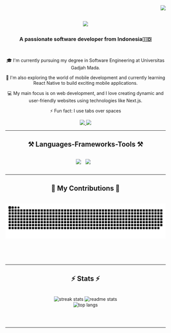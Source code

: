 <img align="right" src="https://visitor-badge.laobi.icu/badge?page_id=darrielmarkerizal.darrielmarkerizal" />

<h1 align="center">
    <img src="https://readme-typing-svg.herokuapp.com/?font=Righteous&size=35&center=true&vCenter=true&width=500&height=70&duration=4000&lines=Hi+There!+👋;+I'm+Darriel+Markerizal!;" />
</h1>

<h3 align="center">A passionate software developer from Indonesia🇮🇩 </h3>

<br/>

<div align="center">
 
 🎓 I'm currently pursuing my degree in Software Engineering at Universitas Gadjah Mada.  
 
 📱 I'm also exploring the world of mobile development and currently learning React Native to build exciting mobile applications. 

💻 My main focus is on web development, and I love creating dynamic and user-friendly websites using technologies like Next.js.  

⚡ Fun fact: I use tabs over spaces  

 </div>
 
<div align="center"> 
  <a href="mailto:darrielmarkerizal@gmail.com">
    <img src="https://img.shields.io/badge/Gmail-333333?style=for-the-badge&logo=gmail&logoColor=red" />
  </a>
  <a href="https://linkedin.com/in/markerizal" target="_blank">
    <img src="https://img.shields.io/badge/LinkedIn-0077B5?style=for-the-badge&logo=linkedin&logoColor=white" target="_blank" />
  </a>
</div>

 <hr/>
 
<h2 align="center">⚒️ Languages-Frameworks-Tools ⚒️</h2>
<br/>
<div align="center" style="display: flex; justify-content: center;">
    <img src="https://skillicons.dev/icons?i=react,bootstrap,html,css,vscode,github,figma,tailwind,git,react,bootstrap,tailwind" width="30" />
    <img src="https://skillicons.dev/icons?i=nodejs,python,javascript,typescript,firebase,java,nextjs,mysql,vercel,tailwind,supabase,styledcomponents,replit,redux,react,prisma,postman,php,laravel,netlify,kotlin,androidstudio" width="30" /><br>
</div>


<br/>
<hr/>

<div align="center">
  <h2>🐍 My Contributions 🐍</h2>
  <br>
  <img alt="snake eating my contributions" src="https://raw.githubusercontent.com/salesp07/salesp07/output/github-contribution-grid-snake.svg" />
  
  <br/><br/><br/>
</div>

<hr/>

<h2 align="center">⚡ Stats ⚡</h2>
<br>
<div align=center>
  <img width=390 src="https://github-readme-streak-stats-salesp07.vercel.app/?user=darrielmarkerizal&count_private=true&theme=react&border_radius=10" alt="streak stats"/>
  <img width=390 src="https://github-readme-stats-salesp07.vercel.app/api?username=darrielmarkerizal&count_private=true&show_icons=true&theme=react&rank_icon=github&border_radius=10" alt="readme stats" />
  <br/>
  <img width=325 align="center" src="https://github-readme-stats-salesp07.vercel.app/api/top-langs/?username=darrielmarkerizal&hide=HTML&langs_count=8&layout=compact&theme=react&border_radius=10&size_weight=0.5&count_weight=0.5&exclude_repo=github-readme-stats" alt="top langs" />
</div>

<br/><br/>

<hr/>
